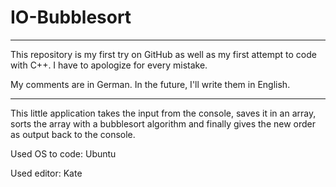 # IO-Bubblesort

_____________________________________________________________________________________________________________________________
This repository is my first try on GitHub as well as my first attempt to code with C++. I have to apologize for every mistake.

My comments are in German. In the future, I'll write them in English.
_____________________________________________________________________________________________________________________________

This little application takes the input from the console, saves it in an array, sorts the array with a bubblesort algorithm and finally gives the new order as output back to the console.

Used OS to code: Ubuntu

Used editor: Kate
